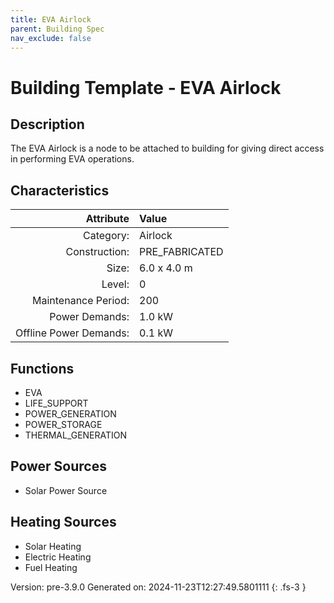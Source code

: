 ```yaml
---
title: EVA Airlock
parent: Building Spec
nav_exclude: false
---
```

# Building Template - EVA Airlock

## Description
The EVA Airlock is a node to be attached to building for giving direct access in performing EVA operations.

## Characteristics

| Attribute      | Value |
|--------:|:------|
|Category:|Airlock|
|Construction:|PRE_FABRICATED|
|Size:|6.0 x 4.0 m|
|Level:|0|
|Maintenance Period:|200|
|Power Demands:|1.0 kW|
|Offline Power Demands:|0.1 kW|


## Functions
      
- EVA
- LIFE_SUPPORT
- POWER_GENERATION
- POWER_STORAGE
- THERMAL_GENERATION


## Power Sources
      
- Solar Power Source

## Heating Sources

- Solar Heating
- Electric Heating
- Fuel Heating

Version: pre-3.9.0 Generated on: 2024-11-23T12:27:49.5801111
{: .fs-3 }